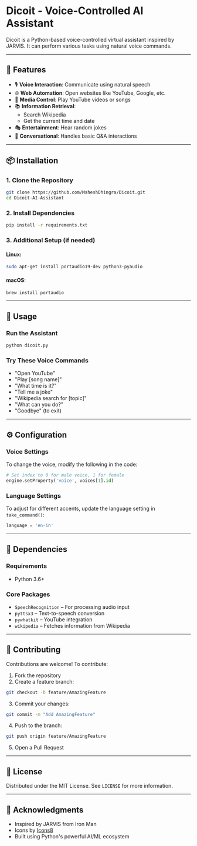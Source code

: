 # Dicoit - Voice-Controlled AI Assistant

Dicoit is a Python-based voice-controlled virtual assistant inspired by JARVIS. It can perform various tasks using natural voice commands.

---

## 🚀 Features

- 🎙️ **Voice Interaction**: Communicate using natural speech
- 🌐 **Web Automation**: Open websites like YouTube, Google, etc.
- 🎵 **Media Control**: Play YouTube videos or songs
- 📚 **Information Retrieval**:
  - Search Wikipedia
  - Get the current time and date
- 🎭 **Entertainment**: Hear random jokes
- 💬 **Conversational**: Handles basic Q&A interactions

---

## 📦 Installation

### 1. Clone the Repository
```bash
git clone https://github.com/MaheshDhingra/Dicoit.git
cd Dicoit-AI-Assistant
```

### 2. Install Dependencies
```bash
pip install -r requirements.txt
```

### 3. Additional Setup (if needed)

#### Linux:
```bash
sudo apt-get install portaudio19-dev python3-pyaudio
```

#### macOS:
```bash
brew install portaudio
```

---

## 🧠 Usage

### Run the Assistant
```bash
python dicoit.py
```

### Try These Voice Commands
- "Open YouTube"
- "Play [song name]"
- "What time is it?"
- "Tell me a joke"
- "Wikipedia search for [topic]"
- "What can you do?"
- "Goodbye" (to exit)

---

## ⚙️ Configuration

### Voice Settings
To change the voice, modify the following in the code:
```python
# Set index to 0 for male voice, 1 for female
engine.setProperty('voice', voices[1].id)
```

### Language Settings
To adjust for different accents, update the language setting in `take_command()`:
```python
language = 'en-in'
```

---

## 🧾 Dependencies

### Requirements
- Python 3.6+

### Core Packages
- `SpeechRecognition` – For processing audio input
- `pyttsx3` – Text-to-speech conversion
- `pywhatkit` – YouTube integration
- `wikipedia` – Fetches information from Wikipedia

---

## 🤝 Contributing

Contributions are welcome! To contribute:

1. Fork the repository
2. Create a feature branch:
```bash
git checkout -b feature/AmazingFeature
```
3. Commit your changes:
```bash
git commit -m "Add AmazingFeature"
```
4. Push to the branch:
```bash
git push origin feature/AmazingFeature
```
5. Open a Pull Request

---

## 📄 License

Distributed under the MIT License. See `LICENSE` for more information.

---

## 🙌 Acknowledgments

- Inspired by JARVIS from Iron Man
- Icons by [Icons8](https://icons8.com)
- Built using Python's powerful AI/ML ecosystem


